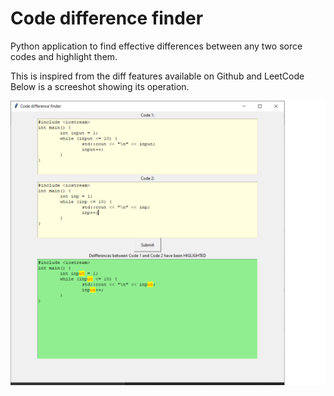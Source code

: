 # Code difference finder

Python application to find effective differences between any two sorce codes and highlight them.

This is inspired from the diff features available on Github and LeetCode
Below is a screeshot showing its operation.

<img src="screenshot.png">
